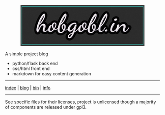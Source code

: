 <center> <img class="banner" src="dapp/static/img/site/banner.jpg" width="80%"></center>

A simple project blog 
- python/flask back end
- css/html front end 
- markdown for easy content generation

---

<a href='https://www.hobgobl.in'>index<a> | <a href='https://www.hobgobl.in/blog'>blog<a> | <a href='https://www.hobgobl.in/bin'>bin</a> | <a href='https://www.hobgobl.in/info'>info</a> 


--- 

See specific files for their licenses, project is unlicensed though a majority of components are released under gpl3.
